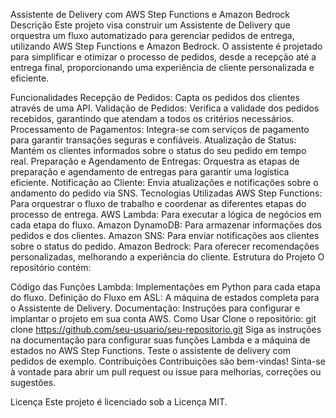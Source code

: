 Assistente de Delivery com AWS Step Functions e Amazon Bedrock
Descrição
Este projeto visa construir um Assistente de Delivery que orquestra um fluxo automatizado para gerenciar pedidos de entrega, utilizando AWS Step Functions e Amazon Bedrock. O assistente é projetado para simplificar e otimizar o processo de pedidos, desde a recepção até a entrega final, proporcionando uma experiência de cliente personalizada e eficiente.

Funcionalidades
Recepção de Pedidos: Capta os pedidos dos clientes através de uma API.
Validação de Pedidos: Verifica a validade dos pedidos recebidos, garantindo que atendam a todos os critérios necessários.
Processamento de Pagamentos: Integra-se com serviços de pagamento para garantir transações seguras e confiáveis.
Atualização de Status: Mantém os clientes informados sobre o status do seu pedido em tempo real.
Preparação e Agendamento de Entregas: Orquestra as etapas de preparação e agendamento de entregas para garantir uma logística eficiente.
Notificação ao Cliente: Envia atualizações e notificações sobre o andamento do pedido via SNS.
Tecnologias Utilizadas
AWS Step Functions: Para orquestrar o fluxo de trabalho e coordenar as diferentes etapas do processo de entrega.
AWS Lambda: Para executar a lógica de negócios em cada etapa do fluxo.
Amazon DynamoDB: Para armazenar informações dos pedidos e dos clientes.
Amazon SNS: Para enviar notificações aos clientes sobre o status do pedido.
Amazon Bedrock: Para oferecer recomendações personalizadas, melhorando a experiência do cliente.
Estrutura do Projeto
O repositório contém:

Código das Funções Lambda: Implementações em Python para cada etapa do fluxo.
Definição do Fluxo em ASL: A máquina de estados completa para o Assistente de Delivery.
Documentação: Instruções para configurar e implantar o projeto em sua conta AWS.
Como Usar
Clone o repositório: git clone https://github.com/seu-usuario/seu-repositorio.git
Siga as instruções na documentação para configurar suas funções Lambda e a máquina de estados no AWS Step Functions.
Teste o assistente de delivery com pedidos de exemplo.
Contribuições
Contribuições são bem-vindas! Sinta-se à vontade para abrir um pull request ou issue para melhorias, correções ou sugestões.

Licença
Este projeto é licenciado sob a Licença MIT.
